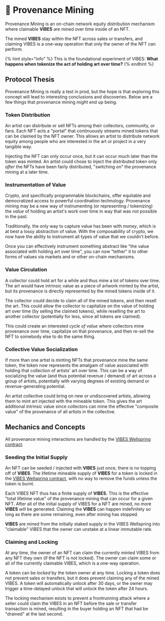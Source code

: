 # 💎 Provenance Mining

Provenance Mining is an on-chain network equity distribution mechanism where claimable **VIBES** are mined over time inside of an NFT. 

The mined **VIBES** stay within the NFT across sales or transfers, and claiming VIBES is a one-way operation that only the owner of the NFT can perform.

{% hint style="info" %}
This is the foundational experiment of VIBES: **What happens when tokenize the act of holding art over time?**
{% endhint %}

## Protocol Thesis

Provenance Mining is really a test in prod, but the hope is that exploring this concept will lead to interesting conclusions and discoveries. Below are a few things that provenance mining _might_ end up being.

### Token Distribution

An artist can distribute or sell NFTs among their collectors, community, or fans. Each NFT acts a "portal" that continuously streams mined tokens that can be claimed by the NFT owner. This allows an artist to distribute network equity among people who are interested in the art or project in a very tangible way.

Injecting the NFT can only occur once, but it can occur much later than the token was minted. An artist could chose to inject the distributed token only _after_ the NFTs have been fairly distributed, "switching on" the provenance mining at a later time. 

### Instrumentation of Value

Crypto, and specifically programmable blockchains, offer equitable and democratized access to powerful coordination technology. Provenance mining may be a new way of instrumenting \(or representing / tokenizing\) the _value_ of holding an artist's work over time in way that was not possible in the past. 

Traditionally, the only way to capture value has been with _money_, which is at best a lossy abstraction of value. With the composability of crypto, we now have the ability to instrument all types of value that we couldn't before. 

Once you can effectively instrument something abstract like "the value associated with holding art over time", you can now "tether" it to other forms of values via markets and or other on-chain mechanisms. 

### Value Circulation

A collector could hold art for a while and thus mine a lot of tokens over time. The art would have intrinsic value as a piece of artwork minted by the artist, but its provenance is directly represented by the mined tokens inside of it. 

The collector could decide to claim all of the mined tokens, and then resell the art. This could allow the collector to capitalize on the value of holding art over time \(by selling the claimed tokens\), while reselling the art to another collector \(potentially for less, since all tokens are claimed\).

This could create an interested _cycle of value_ where collectors mine provenance over time, capitalize on that provenance, and then re-sell the NFT to somebody else to do the same thing.

### Collective Value Socialization

If more than one artist is minting NFTs that provenance mine the same token, the token now represents the amalgam of value associated with holding that collection of artists' art over time. This can be a way of socializing the value \(and thus potential revenue / demand\) of art across a group of artists, potentially with varying degrees of existing demand or revenue-generating potential.

An artist collective could bring on new or undiscovered artists, allowing them to mint art injected with the mineable token. This gives the art additional intrinsic value since collectors can mine the effective "composite value" of the provenance of all artists in the collective.

## Mechanics and Concepts

All provenance mining interactions are handled by the [VIBES Wellspring contract](../resources/architecture.md).

### Seeding the Initial Supply

An NFT can be seeded / injected with **VIBES** just once, there is no topping off of **VIBES**. The lifetime mineable supply of **VIBES** for a token is locked in the [VIBES Wellspring contract](../resources/architecture.md), with no way to remove the funds unless the token is burnt.

Each VIBES NFT thus has a finite supply of **VIBES.** This is the effective "total lifetime value" of the provenance mining that can occur for a given NFT. After all of the initial supply of VIBES for a NFT are mined, no more **VIBES** will be generated. Claiming the **VIBES** can happen indefinitely so long as there are some remaining, even after mining has stopped.

**VIBES** are mined from the initially staked supply in the VIBES Wellspring into "claimable" VIBES that the owner can unstake at a linear immutable rate.

### Claiming and Locking

At any time, the owner of an NFT can claim the currently minted VIBES from any NFT they own \(if the NFT is not locked\). The owner can claim some or all of the currently claimable VIBES, which is a one-way operation. 

A token can be _locked_ by the token owner at any time. Locking a token does not prevent sales or transfers, but it does prevent claiming any of the mined VIBES. A token will automatically unlock after 30 days, or the owner may trigger a time-delayed unlock that will unlock the token after 24 hours.

The locking mechanism exists to prevent a frontrunning attack where a seller could claim the VIBES in an NFT before the sale or transfer transaction is mined, resulting in the buyer holding an NFT that had be "drained" at the last second.


